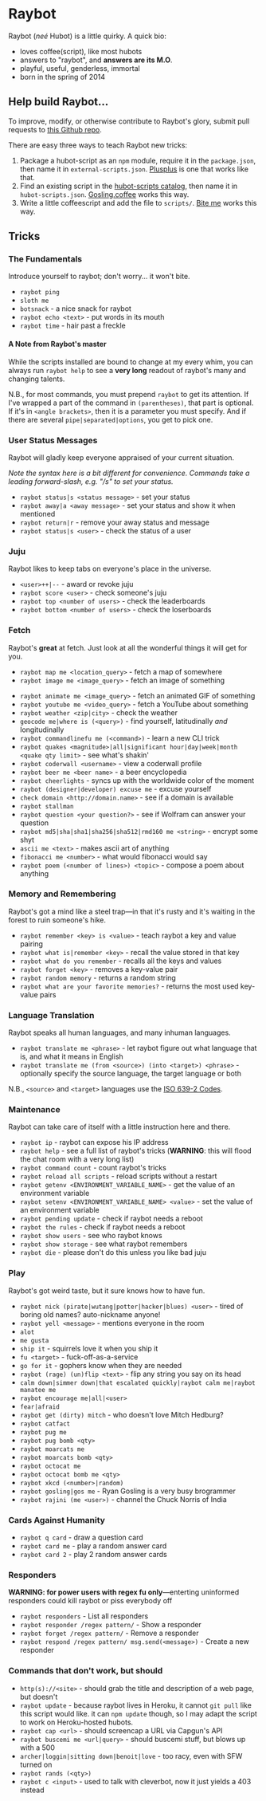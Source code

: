 # Raybot

Raybot (*neé* Hubot) is a little quirky. A quick bio:

* loves coffee(script), like most hubots
* answers to "raybot", and **answers are its M.O**.
* playful, useful, genderless, immortal
* born in the spring of 2014

## Help build Raybot...

To improve, modify, or otherwise contribute to Raybot's glory, submit pull requests to [this Github repo](https://github.com/krry/ray-hubot).

There are easy three ways to teach Raybot new tricks:
1. Package a hubot-script as an `npm` module, require it in the `package.json`, then name it in `external-scripts.json`. [Plusplus](https://github.com/hubot-scripts/hubot-plusplus) is one that works like that.
2. Find an existing script in the [hubot-scripts catalog](http://hubot-script-catalog.herokuapp.com/), then name it in `hubot-scripts.json`. [Gosling.coffee](https://github.com/github/hubot-scripts/blob/master/src/scripts/gosling.coffee) works this way.
3. Write a little coffeescript and add the file to `scripts/`. [Bite me](https://github.com/krry/ray-hubot/blob/master/scripts/bite.coffee) works this way.

## Tricks

### The Fundamentals

Introduce yourself to raybot; don't worry... it won't bite.

* `raybot ping`
* `sloth me`
* `botsnack` - a nice snack for raybot
* `raybot echo <text>` - put words in its mouth
* `raybot time` - hair past a freckle

#### A Note from Raybot's master

While the scripts installed are bound to change at my every whim, you can always run `raybot help` to see a **very long** readout of raybot's many and changing talents.

N.B., for most commands, you must prepend `raybot` to get its attention. If I've wrapped a part of the command in `(parentheses)`, that part is optional. If it's in `<angle brackets>`, then it is a parameter you must specify. And if there are several `pipe|separated|options`, you get to pick one.

### User Status Messages

Raybot will gladly keep everyone appraised of your current situation.

*Note the syntax here is a bit different for convenience. Commands take a leading forward-slash, e.g. "/s" to set your status.*

* `raybot status|s <status message>` - set your status
* `raybot away|a <away message>` - set your status and show it when mentioned
* `raybot return|r` - remove your away status and message
* `raybot status|s <user>` - check the status of a user

### Juju

Raybot likes to keep tabs on everyone's place in the universe.

* `<user>++|--` - award or revoke juju
* `raybot score <user>` - check someone's juju
* `raybot top <number of users>` - check the leaderboards
* `raybot bottom <number of users>` - check the loserboards

### Fetch

Raybot's **great** at fetch. Just look at all the wonderful things it will get for you.

* `raybot map me <location_query>` - fetch a map of somewhere
* `raybot image me <image_query>` - fetch an image of something
<!-- * `raybot gif me <word>` - ask Giphy.com for a gif in a jiffy -->
* `raybot animate me <image_query>` - fetch an animated GIF of something
* `raybot youtube me <video_query>` - fetch a YouTube about something
* `raybot weather <zip|city>` - check the weather
* `geocode me|where is (<query>)` - find yourself, latitudinally *and* longitudinally
* `raybot commandlinefu me (<command>)` - learn a new CLI trick
* `raybot quakes <magnitude>|all|significant hour|day|week|month <quake qty limit>` - see what's shakin'
* `raybot coderwall <username>` - view a coderwall profile
* `raybot beer me <beer name>` - a beer encyclopedia
* `raybot cheerlights` - syncs up with the worldwide color of the moment
* `raybot (designer|developer) excuse me` - excuse yourself
* `check domain <http://domain.name>` - see if a domain is available
* `raybot stallman`
* `raybot question <your question?>` - see if Wolfram can answer your question
* `raybot md5|sha|sha1|sha256|sha512|rmd160 me <string>` - encrypt some shyt
* `ascii me <text>` - makes ascii art of anything
* `fibonacci me <number>` - what would fibonacci would say
* `raybot poem (<number of lines>) <topic>` - compose a poem about anything

### Memory and Remembering

Raybot's got a mind like a steel trap—in that it's rusty and it's waiting in the forest to ruin someone's hike.

* `raybot remember <key> is <value>` - teach raybot a key and value pairing
* `raybot what is|remember <key>` - recall the value stored in that key
* `raybot what do you remember` - recalls all the keys and values
* `raybot forget <key>` - removes a key-value pair
* `raybot random memory` - returns a random string
* `raybot what are your favorite memories?` - returns the most used key-value pairs

### Language Translation

Raybot speaks all human languages, and many inhuman languages.

* `raybot translate me <phrase>` - let raybot figure out what language that is, and what it means in English
* `raybot translate me (from <source>) (into <target>) <phrase>` - optionally specify the source language, the target language or both

N.B., `<source>` and `<target>` languages use the [ISO 639-2 Codes](http://www.loc.gov/standards/iso639-2/php/code_list.php).

### Maintenance

Raybot can take care of itself with a little instruction here and there.

* `raybot ip` - raybot can expose his IP address
* `raybot help` - see a full list of raybot's tricks (**WARNING**: this will flood the chat room with a very long list)
* `raybot command count` - count raybot's tricks
* `raybot reload all scripts` - reload scripts without a restart
* `raybot getenv <ENVIRONMENT_VARIABLE_NAME>` - get the value of an environment variable
* `raybot setenv <ENVIRONMENT_VARIABLE_NAME> <value>` - set the value of an environment variable
* `raybot pending update` - check if raybot needs a reboot
* `raybot the rules` - check if raybot needs a reboot
* `raybot show users` - see who raybot knows
* `raybot show storage` - see what raybot remembers
* `raybot die` - please don't do this unless you like bad juju

### Play

Raybot's got weird taste, but it sure knows how to have fun.

* `raybot nick (pirate|wutang|potter|hacker|blues) <user>` - tired of boring old names? auto-nickname anyone!
* `raybot yell <message>` - mentions everyone in the room
* `alot`
* `me gusta`
* `ship it` - squirrels love it when you ship it
* `fu <target>` - fuck-off-as-a-service
* `go for it` - gophers know when they are needed
* `raybot (rage) (un)flip <text>` - flip any string you say on its head
* `calm down|simmer down|that escalated quickly|raybot calm me|raybot manatee me`
* `raybot encourage me|all|<user>`
* `fear|afraid`
* `raybot get (dirty) mitch` - who doesn't love Mitch Hedburg?
* `raybot catfact`
* `raybot pug me`
* `raybot pug bomb <qty>`
* `raybot moarcats me`
* `raybot moarcats bomb <qty>`
* `raybot octocat me`
* `raybot octocat bomb me <qty>`
* `raybot xkcd (<number>|random)`
* `raybot gosling|gos me` - Ryan Gosling is a very busy brogrammer
* `raybot rajini (me <user>)` - channel the Chuck Norris of India

### Cards Against Humanity

* `raybot q card` - draw a question card
* `raybot card me` - play a random answer card
* `raybot card 2` - play 2 random answer cards

### Responders

**WARNING: for power users with regex fu only**—enterting uninformed responders could kill raybot or piss everybody off

* `raybot responders` - List all responders
* `raybot responder /regex pattern/` - Show a responder
* `raybot forget /regex pattern/` - Remove a responder
* `raybot respond /regex pattern/ msg.send(<message>)` - Create a new responder

### Commands that don't work, but should

* `http(s)://<site>` - should grab the title and description of a web page, but doesn't
* `raybot update` - because raybot lives in Heroku, it cannot `git pull` like this script would like. it can `npm update` though, so I may adapt the script to work on Heroku-hosted hubots.
* `raybot cap <url>` - should screencap a URL via Capgun's API
* `raybot buscemi me <url|query>` - should buscemi stuff, but blows up with a 500
* `archer|loggin|sitting down|benoit|love` - too racy, even with SFW turned on
* `raybot rands (<qty>)`
* `raybot c <input>` - used to talk with cleverbot, now it just yields a 403 instead
